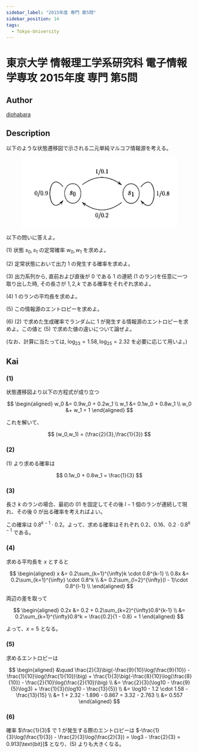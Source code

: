```yaml
---
sidebar_label: "2015年度 専門 第5問"
sidebar_position: 14
tags:
  - Tokyo-University
---
```

# 東京大学 情報理工学系研究科 電子情報学専攻 2015年度 専門 第5問

## **Author**
[diohabara](https://github.com/diohabara/open_inshi)

## **Description**
以下のような状態遷移図で示される二元単純マルコフ情報源を考える。

<figure style="text-align:center;">
  <img src="https://raw.githubusercontent.com/Myyura/the_kai_project_assets/main/kakomonn/tokyo_university/IST/denshi_2015_5_p1.png" width="500" height="190" alt=""/>
</figure>

以下の問いに答えよ。

(1) 状態 $s_0,s_1$ の定常確率 $w_0,w_1$ を求めよ。

(2) 定常状態において出力 $1$ の発生する確率を求めよ。

(3) 出力系列から, 直前および直後が $0$ である $1$ の連続 ($1$ のラン)を任意に一つ取り出した時, その長さが $1,2,k$ である確率をそれぞれ求めよ。

(4) $1$ のランの平均長を求めよ。

(5) この情報源のエントロピーを求めよ。

(6) (2) で求めた生成確率でランダムに $1$ が発生する情報源のエントロピーを求めよ。この値と (5) で求めた値の違いについて論ぜよ。

(なお、計算に当たっては, $\log_23 = 1.58 ,\log_25 = 2.32$ を必要に応じて用いよ。)

## **Kai**
### (1)
状態遷移図より以下の方程式が成り立つ

$$
\begin{aligned}
w_0 &= 0.9w_0 + 0.2w_1 \\
w_1 &= 0.1w_0 + 0.8w_1 \\
w_0 &+ w_1 = 1
\end{aligned}
$$

これを解いて、

$$
(w_0,w_1) = (\frac{2}{3},\frac{1}{3})
$$

### (2)
(1) より求める確率は

$$
0.1w_0 + 0.8w_1 = \frac{1}{3}
$$

### (3)
長さ $k$ のランの場合、最初の $01$ を固定してその後 $l − 1$ 個のランが連続して現れ、その後 $0$ が出る確率を考えればよい。

この確率は $0.8^{k−1} \cdot 0.2$。よって、求める確率はそれぞれ $0.2、0.16、0.2 \cdot 0.8^{k−1}$ である。

### (4)
求める平均長を $x$ とすると

$$
\begin{aligned}
x &= 0.2\sum_{k=1}^{\infty}k \cdot 0.8^{k-1} \\
0.8x &= 0.2\sum_{k=1}^{\infty} \cdot 0.8^k \\
&= 0.2\sum_{l=2}^{\infty}(l - 1)\cdot 0.8^{l-1} \\
\end{aligned}
$$

両辺の差を取って

$$
\begin{aligned}
0.2x &= 0.2 + 0.2\sum_{k=2}^{\infty}0.8^{k-1} \\
&= 0.2\sum_{k=1}^{\infty}0.8^k = \frac{0.2}{1 - 0.8} = 1
\end{aligned}
$$

よって、$x = 5$ となる。

### (5)
求めるエントロピーは

$$
\begin{aligned}
&\quad \frac{2}{3}\big(-\frac{9}{10}\log(\frac{9}{10}) - \frac{1}{10}\log(\frac{1}{10})\big) + \frac{1}{3}\big(-\frac{8}{10}\log(\frac{8}{10}) - \frac{2}{10}\log(\frac{2}{10})\big) \\
&= \frac{2}{3}(\log10 - \frac{9}{5}\log3) + \frac{1}{3}(\log10 - \frac{13}{5}) \\
&= \log10 - 1.2 \cdot 1.58 - \frac{13}{15} \\
&= 1 + 2.32 - 1.896 - 0.867 = 3.32 - 2.763  \\
&= 0.557
\end{aligned}
$$

### (6)
確率 $\frac{1}{3}$ で $1$ が発生する際のエントロピーは $-\frac{1}{3}\log(\frac{1}{3}) - \frac{2}{3}\log(\frac{2}{3}) = \log3 - \frac{2}{3} = 0.913[\text{bit}]$ となり、(5) よりも大きくなる。